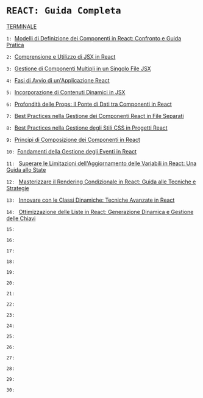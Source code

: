 # `REACT: Guida Completa`

[TERMINALE](./Documentation/00-Terminale.md)

`1: `[Modelli di Definizione dei Componenti in React: Confronto e Guida Pratica](./Documentation/01-Modelli-Definizione-Componenti-React.md)

`2: `[Comprensione e Utilizzo di JSX in React](./Documentation/02-Comprensione-Utilizzo-JSX-React.md)

`3: `[Gestione di Componenti Multipli in un Singolo File JSX](./Documentation/03-Gestione-Componenti-Multipli-File-JSX.md)

`4: `[Fasi di Avvio di un'Applicazione React](./Documentation/04-Fasi-Avvio-Applicazione-React.md)

`5: `[Incorporazione di Contenuti Dinamici in JSX](./Documentation/05-Incorporazione-Contenuti-Dinamici-JSX.md)

`6: `[Profondità delle Props: Il Ponte di Dati tra Componenti in React](./Documentation/06-Profondita-Props-Ponte-Dati-React.md)

`7: `[Best Practices nella Gestione dei Componenti React in File Separati](./Documentation/07-Best-Practices-Gestione-Componenti-React.md)

`8: `[Best Practices nella Gestione degli Stili CSS in Progetti React](./Documentation/08-Best-Practices-Gestione-Stili-CSS-React.md)

`9: `[Principi di Composizione dei Componenti in React](./Documentation/09-Principi-Composizione-Componenti-React.md)

`10: `[Fondamenti della Gestione degli Eventi in React](./Documentation/10-Fondamenti-Gestione-Eventi-React.md)

`11: ` [Superare le Limitazioni dell'Aggiornamento delle Variabili in React: Una Guida allo State](./Documentation/11-Superare-Limitazioni-Aggiornamento-Variabili-React.md)

`12: ` [Masterizzare il Rendering Condizionale in React: Guida alle Tecniche e Strategie](./Documentation/12-Masterizzare-Rendering-Condizionale-React.md)

`13: ` [Innovare con le Classi Dinamiche: Tecniche Avanzate in React](./Documentation/13-Innovare-Classi-Dinamiche-React.md)

`14: ` [Ottimizzazione delle Liste in React: Generazione Dinamica e Gestione delle Chiavi](./Documentation/14-Ottimizzazione-Liste-React.md)

`15: ` []()

`16: ` []()

`17: ` []()

`18: ` []()

`19: ` []()

`20: ` []()

`21: ` []()

`22: ` []()

`23: ` []()

`24: ` []()

`25: ` []()

`26: ` []()

`27: ` []()

`28: ` []()

`29: ` []()

`30: ` []()
